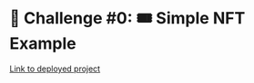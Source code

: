 # 🚩 Challenge #0: 🎟 Simple NFT Example

[Link to deployed project](https://simple-nft-kadjit228.vercel.app/)

